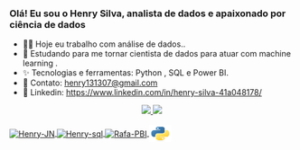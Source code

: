 ### Olá! Eu sou o Henry Silva, analista de dados e apaixonado por ciência de dados

- 👨‍🏭 Hoje eu trabalho com análise de dados..
- 📘 Estudando para me tornar cientista de dados para atuar com machine learning .
- ✨ Tecnologias e ferramentas: Python , SQL e Power BI. 
- 📩 Contato: henry131307@gmail.com
- 🔗 Linkedin: https://www.linkedin.com/in/henry-silva-41a048178/ 

<div align="center">
  <a href="https://github.com/henrysilva07">
  <img height="180em" src="https://github-readme-stats.vercel.app/api?username=henrysilva07&show_icons=true&theme=dracula&include_all_commits=true&count_private=true"/>
  <img height="180em" src="https://github-readme-stats.vercel.app/api/top-langs/?username=henrysilva07&layout=compact&langs_count=7&theme=dracula"/>
</div>
  
  <div style="display: inline_block"><br>
  <img align="center" alt="Henry-JN" height="30" width="40" src="https://cdn.jsdelivr.net/gh/devicons/devicon/icons/jupyter/jupyter-original-wordmark.svg">
  <img align="center" alt="Henry-sql" height="42" width="40" src="https://cdn.jsdelivr.net/gh/devicons/devicon/icons/microsoftsqlserver/microsoftsqlserver-plain-wordmark.svg">
  <img align="center" alt="Rafa-PBI" height="42" width="40" src="https://img.icons8.com/color/96/000000/power-bi.png">
  <img align="center" alt="Henry-Python" height="30" width="40" src="https://raw.githubusercontent.com/devicons/devicon/master/icons/python/python-original.svg">

  
</div>
  
  ##
